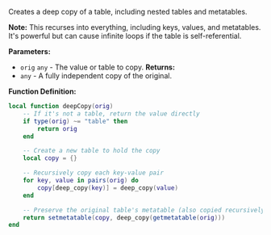Creates a deep copy of a table, including nested tables and metatables.

**Note:**
This recurses into everything, including keys, values, and metatables. It's powerful but can cause infinite loops if the
table is self-referential.

**Parameters:**

* `orig` `any` - The value or table to copy.
  **Returns:**
* `any` - A fully independent copy of the original.

**Function Definition:**

```lua
local function deepCopy(orig)
    -- If it's not a table, return the value directly
    if type(orig) ~= "table" then
        return orig
    end

    -- Create a new table to hold the copy
    local copy = {}

    -- Recursively copy each key-value pair
    for key, value in pairs(orig) do
        copy[deep_copy(key)] = deep_copy(value)
    end

    -- Preserve the original table's metatable (also copied recursively)
    return setmetatable(copy, deep_copy(getmetatable(orig)))
end
```